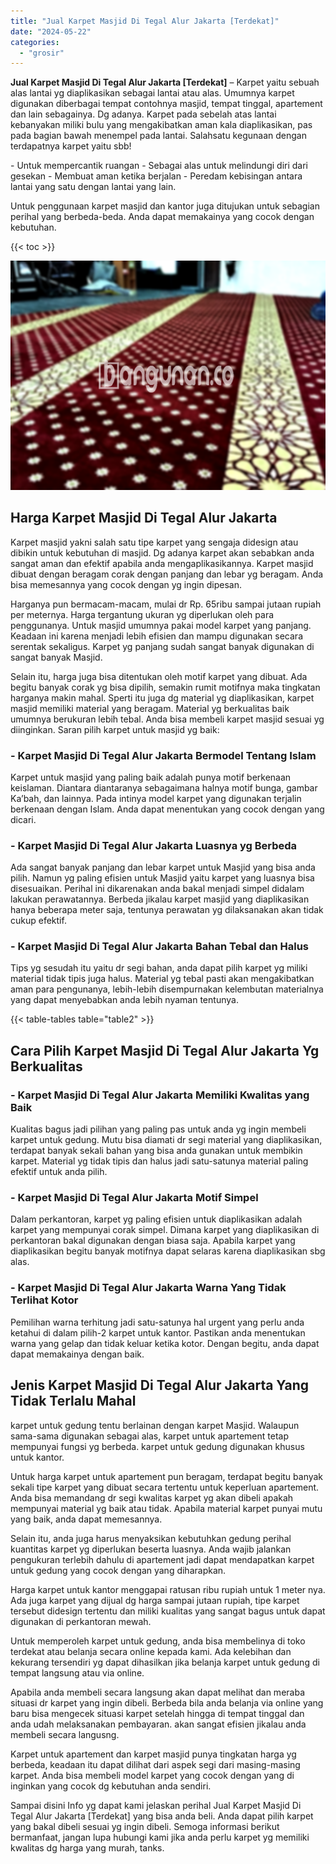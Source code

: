 ```yaml
---
title: "Jual Karpet Masjid Di Tegal Alur Jakarta [Terdekat]"
date: "2024-05-22"
categories: 
  - "grosir"
---
```


**Jual Karpet Masjid Di Tegal Alur Jakarta \[Terdekat\]** – Karpet yaitu sebuah alas lantai yg diaplikasikan sebagai lantai atau alas. Umumnya karpet digunakan diberbagai tempat contohnya masjid, tempat tinggal, apartement dan lain sebagainya. Dg adanya. Karpet pada sebelah atas lantai kebanyakan miliki bulu yang mengakibatkan aman kala diaplikasikan, pas pada bagian bawah menempel pada lantai. Salahsatu kegunaan dengan terdapatnya karpet yaitu sbb!

\- Untuk mempercantik ruangan - Sebagai alas untuk melindungi diri dari gesekan - Membuat aman ketika berjalan - Peredam kebisingan antara lantai yang satu dengan lantai yang lain.

Untuk penggunaan karpet masjid dan kantor juga ditujukan untuk sebagian perihal yang berbeda-beda. Anda dapat memakainya yang cocok dengan kebutuhan.

{{< toc >}}

![Jual Karpet Masjid Di Tegal Alur Jakarta [Terdekat]](/images/grosir-karpet-murah-12.png)

## Harga Karpet Masjid Di Tegal Alur Jakarta

Karpet masjid yakni salah satu tipe karpet yang sengaja didesign atau dibikin untuk kebutuhan di masjid. Dg adanya karpet akan sebabkan anda sangat aman dan efektif apabila anda mengaplikasikannya. Karpet masjid dibuat dengan beragam corak dengan panjang dan lebar yg beragam. Anda bisa memesannya yang cocok dengan yg ingin dipesan.

Harganya pun bermacam-macam, mulai dr Rp. 65ribu sampai jutaan rupiah per meternya. Harga tergantung ukuran yg diperlukan oleh para penggunanya. Untuk masjid umumnya pakai model karpet yang panjang. Keadaan ini karena menjadi lebih efisien dan mampu digunakan secara serentak sekaligus. Karpet yg panjang sudah sangat banyak digunakan di sangat banyak Masjid.

Selain itu, harga juga bisa ditentukan oleh motif karpet yang dibuat. Ada begitu banyak corak yg bisa dipilih, semakin rumit motifnya maka tingkatan harganya makin mahal. Sperti itu juga dg material yg diaplikasikan, karpet masjid memiliki material yang beragam. Material yg berkualitas baik umumnya berukuran lebih tebal. Anda bisa membeli karpet masjid sesuai yg diinginkan. Saran pilih karpet untuk masjid yg baik:

### \- Karpet Masjid Di Tegal Alur Jakarta Bermodel Tentang Islam

Karpet untuk masjid yang paling baik adalah punya motif berkenaan keislaman. Diantara diantaranya sebagaimana halnya motif bunga, gambar Ka’bah, dan lainnya. Pada intinya model karpet yang digunakan terjalin berkenaan dengan Islam. Anda dapat menentukan yang cocok dengan yang dicari.

### \- Karpet Masjid Di Tegal Alur Jakarta Luasnya yg Berbeda

Ada sangat banyak panjang dan lebar karpet untuk Masjid yang bisa anda pilih. Namun yg paling efisien untuk Masjid yaitu karpet yang luasnya bisa disesuaikan. Perihal ini dikarenakan anda bakal menjadi simpel didalam lakukan perawatannya. Berbeda jikalau karpet masjid yang diaplikasikan hanya beberapa meter saja, tentunya perawatan yg dilaksanakan akan tidak cukup efektif.

### \- Karpet Masjid Di Tegal Alur Jakarta Bahan Tebal dan Halus

Tips yg sesudah itu yaitu dr segi bahan, anda dapat pilih karpet yg miliki material tidak tipis juga halus. Material yg tebal pasti akan mengakibatkan aman para pengunanya, lebih-lebih disempurnakan kelembutan materialnya yang dapat menyebabkan anda lebih nyaman tentunya.

{{< table-tables table="table2" >}}

## Cara Pilih Karpet Masjid Di Tegal Alur Jakarta Yg Berkualitas

### \- Karpet Masjid Di Tegal Alur Jakarta Memiliki Kwalitas yang Baik

Kualitas bagus jadi pilihan yang paling pas untuk anda yg ingin membeli karpet untuk gedung. Mutu bisa diamati dr segi material yang diaplikasikan, terdapat banyak sekali bahan yang bisa anda gunakan untuk membikin karpet. Material yg tidak tipis dan halus jadi satu-satunya material paling efektif untuk anda pilih.

### \- Karpet Masjid Di Tegal Alur Jakarta Motif Simpel

Dalam perkantoran, karpet yg paling efisien untuk diaplikasikan adalah karpet yang mempunyai corak simpel. Dimana karpet yang diaplikasikan di perkantoran bakal digunakan dengan biasa saja. Apabila karpet yang diaplikasikan begitu banyak motifnya dapat selaras karena diaplikasikan sbg alas.

### \- Karpet Masjid Di Tegal Alur Jakarta Warna Yang Tidak Terlihat Kotor

Pemilihan warna terhitung jadi satu-satunya hal urgent yang perlu anda ketahui di dalam pilih-2 karpet untuk kantor. Pastikan anda menentukan warna yang gelap dan tidak keluar ketika kotor. Dengan begitu, anda dapat dapat memakainya dengan baik.

## Jenis Karpet Masjid Di Tegal Alur Jakarta Yang Tidak Terlalu Mahal

karpet untuk gedung tentu berlainan dengan karpet Masjid. Walaupun sama-sama digunakan sebagai alas, karpet untuk apartement tetap mempunyai fungsi yg berbeda. karpet untuk gedung digunakan khusus untuk kantor.

Untuk harga karpet untuk apartement pun beragam, terdapat begitu banyak sekali tipe karpet yang dibuat secara tertentu untuk keperluan apartement. Anda bisa memandang dr segi kwalitas karpet yg akan dibeli apakah mempunyai material yg baik atau tidak. Apabila material karpet punyai mutu yang baik, anda dapat memesannya.

Selain itu, anda juga harus menyaksikan kebutuhkan gedung perihal kuantitas karpet yg diperlukan beserta luasnya. Anda wajib jalankan pengukuran terlebih dahulu di apartement jadi dapat mendapatkan karpet untuk gedung yang cocok dengan yang diharapkan.

Harga karpet untuk kantor menggapai ratusan ribu rupiah untuk 1 meter nya. Ada juga karpet yang dijual dg harga sampai jutaan rupiah, tipe karpet tersebut didesign tertentu dan miliki kualitas yang sangat bagus untuk dapat digunakan di perkantoran mewah.

Untuk memperoleh karpet untuk gedung, anda bisa membelinya di toko terdekat atau belanja secara online kepada kami. Ada kelebihan dan kekurang tersendiri yg dapat dihasilkan jika belanja karpet untuk gedung di tempat langsung atau via online.

Apabila anda membeli secara langsung akan dapat melihat dan meraba situasi dr karpet yang ingin dibeli. Berbeda bila anda belanja via online yang baru bisa mengecek situasi karpet setelah hingga di tempat tinggal dan anda udah melaksanakan pembayaran. akan sangat efisien jikalau anda membeli secara langusng.

Karpet untuk apartement dan karpet masjid punya tingkatan harga yg berbeda, keadaan itu dapat dilihat dari aspek segi dari masing-masing karpet. Anda bisa membeli model karpet yang cocok dengan yang di inginkan yang cocok dg kebutuhan anda sendiri.

Sampai disini Info yg dapat kami jelaskan perihal Jual Karpet Masjid Di Tegal Alur Jakarta \[Terdekat\] yang bisa anda beli. Anda dapat pilih karpet yang bakal dibeli sesuai yg ingin dibeli. Semoga informasi berikut bermanfaat, jangan lupa hubungi kami jika anda perlu karpet yg memiliki kwalitas dg harga yang murah, tanks.
